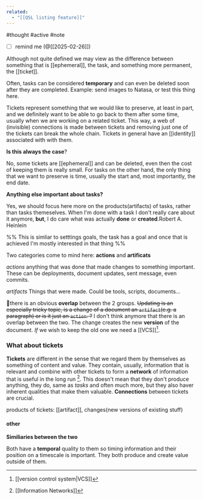 ```yaml
---
related:
  - "[[QSL listing feature]]"
---
```

#thought #active #note 

- [ ] remind me (@[[2025-02-26]])

Although not quite defined we may view as the difference between something that is [[ephemeral]], the task, and something more permanent, the [[ticket]].

Often, tasks can be considered **temporary** and can even be deleted soon after they are completed.
Example: send images to Natasa, or test this thing here.

Tickets represent something that we would like to preserve, at least in part, and we definitely want to be able to go back to them after some time, usually when we are working on a related ticket. This way, a web  of (invisible) connections is made between tickets and removing just one of the tickets can break the whole chain.
Tickets in general have an [[identity]] associated with with them.

**Is this always the case**?

No, some tickets are [[ephemeral]] and can be deleted, even then the cost of keeping them is really small.
For tasks on the other hand, the only thing that we want to preserve is time, usually the start and, most importantly, the end date.

**Anything else important about tasks?**

Yes, we should focus here more on the products(artifacts) of tasks, rather  than tasks themeselves. When I'm done with a task I don't really care about it anymore, **but**, I do care what was actually **done** or **created**.Robert A. Heinlein

%% This is simliar to setttings goals, the task has a goal and once that is achieved I'm mostly interested in that thing %%

Two categories come to mind here: **actions** and **artificats**

*actions*
 anything that was done that made changes to something important. These can be deployments, document updates, sent message, even commits.

*artifacts*
 Things that were made. Could be tools, scripts, documents...

📔there is an obvious **overlap** between the 2 groups. 
~~Updating is an especially tricky topic, is a change of a document an `artifact`(e.g. a paragraph) or is it just an `action`. ?~~
I don't think anymore that there is an overlap between the two. The change creates the new **version** of the document. *If* we wish to keep the old one we need a [[VCS]][^1].

### What about tickets

**Tickets** are different in  the sense that we regard them by themselves as something of content and value. They contain, usually, information that is relevant and combine with other tickets to form a **network** of information that is useful in the long run [^2].
This doesn't mean that they don't produce anything, they do, same as *tasks* and often much more, but they also haver inherent qualities that make them valuable.
**Connections** between tickets are crucial.

products of tickets: [[artifact]], changes(new versions of existing stuff)

#### other 


**Similiaries between the two**

Both have a **temporal** quality to them so timing information and their position on a timescale is important.
They both produce and create value outside of them.

[^1]: [[version control system|VCS]]
[^2]: [[Information Networks]]